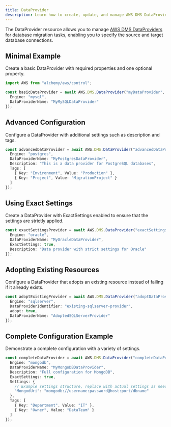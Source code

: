 ```yaml
---
title: DataProvider
description: Learn how to create, update, and manage AWS DMS DataProviders using Alchemy Cloud Control.
---
```


The DataProvider resource allows you to manage [AWS DMS DataProviders](https://docs.aws.amazon.com/dms/latest/userguide/) for database migration tasks, enabling you to specify the source and target database connections.

## Minimal Example

Create a basic DataProvider with required properties and one optional property.

```ts
import AWS from "alchemy/aws/control";

const basicDataProvider = await AWS.DMS.DataProvider("myDataProvider", {
  Engine: "mysql",
  DataProviderName: "MyMySQLDataProvider"
});
```

## Advanced Configuration

Configure a DataProvider with additional settings such as description and tags.

```ts
const advancedDataProvider = await AWS.DMS.DataProvider("advancedDataProvider", {
  Engine: "postgres",
  DataProviderName: "MyPostgresDataProvider",
  Description: "This is a data provider for PostgreSQL databases",
  Tags: [
    { Key: "Environment", Value: "Production" },
    { Key: "Project", Value: "MigrationProject" }
  ]
});
```

## Using Exact Settings

Create a DataProvider with ExactSettings enabled to ensure that the settings are strictly applied.

```ts
const exactSettingsProvider = await AWS.DMS.DataProvider("exactSettingsDataProvider", {
  Engine: "oracle",
  DataProviderName: "MyOracleDataProvider",
  ExactSettings: true,
  Description: "Data provider with strict settings for Oracle"
});
```

## Adopting Existing Resources

Configure a DataProvider that adopts an existing resource instead of failing if it already exists.

```ts
const adoptExistingProvider = await AWS.DMS.DataProvider("adoptDataProvider", {
  Engine: "sqlserver",
  DataProviderIdentifier: "existing-sqlserver-provider",
  adopt: true,
  DataProviderName: "AdoptedSQLServerProvider"
});
```

## Complete Configuration Example

Demonstrate a complete configuration with a variety of settings.

```ts
const completeDataProvider = await AWS.DMS.DataProvider("completeDataProvider", {
  Engine: "mongodb",
  DataProviderName: "MyMongoDBDataProvider",
  Description: "Full configuration for MongoDB",
  ExactSettings: true,
  Settings: {
    // Example settings structure, replace with actual settings as needed
    "MongodUri": "mongodb://username:password@host:port/dbname"
  },
  Tags: [
    { Key: "Department", Value: "IT" },
    { Key: "Owner", Value: "DataTeam" }
  ]
});
```
